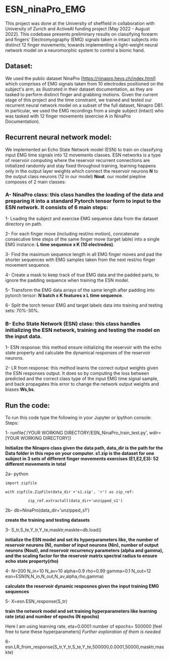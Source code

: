 # ESN_ninaPro_EMG

This project was done at the University of sheffield in collaboration with University of Zurich and ActiveAI funding project [May 2022 - August 2022]. This codebase presents preliminary results
on classifying forearm and fingers' Electromyography (EMG) signals taken in intact subjects into distinct 12 finger movements; towards implementing a light-weight neural network model 
on a neuromorphic system to control a bionic hand. 

 ## Dataset: 
 We used the public dataset NinaPro [https://ninapro.hevs.ch/index.html] which comprises of EMG signals taken from 10 electrodes positioned on the subject's arm, as illustrated in their dataset documentation, as they are tasked to perform distinct finger and grabbing motions. 
Given the current stage of this project and the time constraint, we trained and tested our recurrent neural network model on a subset of the full dataset, Ninapro DB1. In particular, we used the EMG recordings from a single subject (intact) who was tasked with 12 finger movements (exercise A in NinaPro Documentation). 
 
 
 ## Recurrent neural network model: 
We implemented an Echo State Network model (ESN) to train on classifying input EMG time signals into 12 movements classes. ESN networks is a type of reservoir computing where the reservoir recurrent connections are initialized randomly and stay fixed throughout training, learning happens only in the output layer weights which connect the reservoir neurons **N** to the output class neurons (12 in our model) **Nout**.
our model piepline composes of 2 main classes:

### A- NinaPro class: this class handles the loading of the data and preparing it into a standard Pytorch tensor form to input to the ESN network. It consists of 6 main steps:

1- Loading the subject and exercise EMG sequence data from the dataset directory on path.
   
2- For each finger move (including rest/no motion), concatenate consecutive time steps of the same finger move (target lable) into a single EMG instance: **L time sequence x K (10 electrodes)**.
   
3- Find the maximum sequence length in all EMG finger moves and pad the shorter sequences with EMG samples taken from the next rest/no finger movement sequence.
   
4- Create a mask to keep track of true EMG data and the padded parts, to ignore the padding sequence when training the ESN model.
   
5- Transform the EMG data arrays of the same length after padding into pytorch tensor: **N batch x K features x L time sequence**.
   
6- Split the torch tensor EMG and target labels data into training and testing sets: 70%-30%.  

  
###  B- Echo State Network (ESN) class: this class handles initializing the ESN network, training and testing the model on the input data.

1- ESN response: this method ensure initializing the reservoir with the echo state property and calculate the dynamical responses of the reservoir neurons. 
    
2- LR from response: this method learns the correct output weights given the ESN responses output. It does so by computing the loss between predicted and the correct class type of the input EMG time signal sample, and back propagates this error to change the network output weights and biases **Ws,bs**.   

 ## Run the code: 
To run this code type the following in your Jupyter or Ipython console:
Steps: 

1- runfile('/YOUR WORKING DIRECTORY/ESN_NinaPro_train_test.py', wdir=[YOUR WORKING DIRECTORY])

**Initialize the Ninapro class given the data path, data_dir is the path for the Data folder in this repo on your computer. 
  s1.zip is the dataset for one subject in 3 sets of different finger movements exercises (E1,E2,E3): 52 different movements in total** 
  
2a- python

    import zipfile
    
    with zipfile.ZipFile(data_dir +'s1.zip', 'r') as zip_ref:
    
              zip_ref.extractall(data_dir+'unzipped_s1')
              
2b- db=NinaPro(data_dir+'unzipped_s1')

 **create the training and testing datasets**
 
3- S_tr,S_te,Y_tr,Y_te,masktr,maskte=db.load()

**initialize the ESN model and set its hyperparameters like, the number of reservoir neurons (N), number of input neurons (Nin), number of output neurons (Nout), and reservoir recurrency parameters (alpha and gamma), and the scaling factor for the reservoir matrix spectral radius to ensure echo state property(rho)** 

4- N=200
  N_in=10
  N_av=10
  alpha=0.9
  rho=0.99
  gamma=0.1
  N_out=12
  esn=ESN(N,N_in,N_out,N_av,alpha,rho,gamma)

  **calculate the reservoir dynamic resposnes given the input training EMG sequences**
  
  5- X=esn.ESN_response(S_tr)

  **train the network model and set training hyperparameters like learning rate (eta) and number of epochs (N epochs)**
  
  Here I am using learning rate, eta=0.0001
                  number of epochs= 500000
                  [feel free to tune these hyperparameters]
                  *Further exploration of them is needed*
  
  6- esn.LR_from_response(S_tr,Y_tr,S_te,Y_te,500000,0.0001,50000,masktr,maskte)
